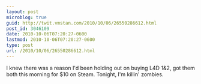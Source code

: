 ```yaml
---
layout: post
microblog: true
guid: http://twit.vmstan.com/2010/10/06/26550286612.html
post_id: 3046109
date: 2010-10-06T07:20:27-0600
lastmod: 2010-10-06T07:20:27-0600
type: post
url: /2010/10/06/26550286612.html
---
```

I knew there was a reason I'd been holding out on buying L4D 1&2, got them both this morning for $10 on Steam. Tonight, I'm killin' zombies.
